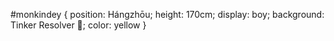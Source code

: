 #monkindey { 
  position: Hángzhōu; 
  height: 170cm; 
  display: boy; 
  background: Tinker Resolver 🔨; 
  color: yellow 
}

